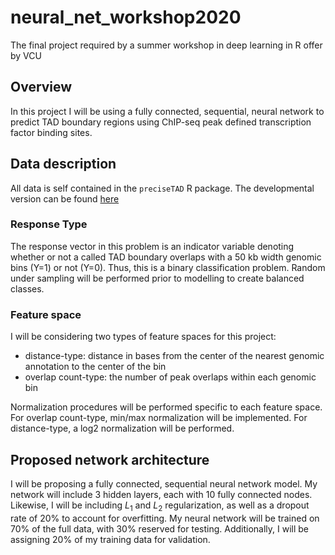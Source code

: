 # neural_net_workshop2020
The final project required by a summer workshop in deep learning in R offer by VCU

## Overview

In this project I will be using a fully connected, sequential, neural network to predict TAD boundary regions using ChIP-seq peak defined transcription factor binding sites.

## Data description

All data is self contained in the `preciseTAD` R package. The developmental version can be found [here](https://github.com/stilianoudakis/preciseTAD)

### Response Type

The response vector in this problem is an indicator variable denoting whether or not a called TAD boundary overlaps with a 50 kb width genomic bins (Y=1) or not (Y=0). Thus, this is a binary classification problem. Random under sampling will be performed prior to modelling to create balanced classes.

### Feature space

I will be considering two types of feature spaces for this project:

   + distance-type: distance in bases from the center of the nearest genomic annotation to the center of the bin
   + overlap count-type: the number of peak overlaps within each genomic bin
   
Normalization procedures will be performed specific to each feature space. For overlap count-type, min/max normalization will be implemented. For distance-type, a log2 normalization will be performed.

## Proposed network architecture

I will be proposing a fully connected, sequential neural network model. My network will include 3 hidden layers, each with 10 fully connected nodes. Likewise, I will be including $L_{1}$ and $L_{2}$ regularization, as well as a dropout rate of 20% to account for overfitting. My neural network will be trained on 70% of the full data, with 30% reserved for testing. Additionally, I will be assigning 20% of my training data for validation.